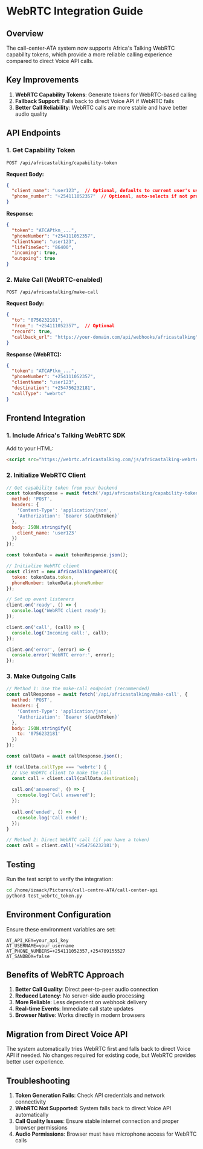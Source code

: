# WebRTC Integration Guide

## Overview

The call-center-ATA system now supports Africa's Talking WebRTC capability tokens, which provide a more reliable calling experience compared to direct Voice API calls.

## Key Improvements

1. **WebRTC Capability Tokens**: Generate tokens for WebRTC-based calling
2. **Fallback Support**: Falls back to direct Voice API if WebRTC fails
3. **Better Call Reliability**: WebRTC calls are more stable and have better audio quality

## API Endpoints

### 1. Get Capability Token
```
POST /api/africastalking/capability-token
```

**Request Body:**
```json
{
  "client_name": "user123",  // Optional, defaults to current user's username
  "phone_number": "+254111052357"  // Optional, auto-selects if not provided
}
```

**Response:**
```json
{
  "token": "ATCAPtkn_...",
  "phoneNumber": "+254111052357",
  "clientName": "user123",
  "lifeTimeSec": "86400",
  "incoming": true,
  "outgoing": true
}
```

### 2. Make Call (WebRTC-enabled)
```
POST /api/africastalking/make-call
```

**Request Body:**
```json
{
  "to": "0756232181",
  "from_": "+254111052357",  // Optional
  "record": true,
  "callback_url": "https://your-domain.com/api/webhooks/africastalking"
}
```

**Response (WebRTC):**
```json
{
  "token": "ATCAPtkn_...",
  "phoneNumber": "+254111052357",
  "clientName": "user123",
  "destination": "+254756232181",
  "callType": "webrtc"
}
```

## Frontend Integration

### 1. Include Africa's Talking WebRTC SDK

Add to your HTML:
```html
<script src="https://webrtc.africastalking.com/js/africastalking-webrtc.js"></script>
```

### 2. Initialize WebRTC Client

```javascript
// Get capability token from your backend
const tokenResponse = await fetch('/api/africastalking/capability-token', {
  method: 'POST',
  headers: {
    'Content-Type': 'application/json',
    'Authorization': `Bearer ${authToken}`
  },
  body: JSON.stringify({
    client_name: 'user123'
  })
});

const tokenData = await tokenResponse.json();

// Initialize WebRTC client
const client = new AfricasTalkingWebRTC({
  token: tokenData.token,
  phoneNumber: tokenData.phoneNumber
});

// Set up event listeners
client.on('ready', () => {
  console.log('WebRTC client ready');
});

client.on('call', (call) => {
  console.log('Incoming call:', call);
});

client.on('error', (error) => {
  console.error('WebRTC error:', error);
});
```

### 3. Make Outgoing Calls

```javascript
// Method 1: Use the make-call endpoint (recommended)
const callResponse = await fetch('/api/africastalking/make-call', {
  method: 'POST',
  headers: {
    'Content-Type': 'application/json',
    'Authorization': `Bearer ${authToken}`
  },
  body: JSON.stringify({
    to: '0756232181'
  })
});

const callData = await callResponse.json();

if (callData.callType === 'webrtc') {
  // Use WebRTC client to make the call
  const call = client.call(callData.destination);
  
  call.on('answered', () => {
    console.log('Call answered');
  });
  
  call.on('ended', () => {
    console.log('Call ended');
  });
}

// Method 2: Direct WebRTC call (if you have a token)
const call = client.call('+254756232181');
```

## Testing

Run the test script to verify the integration:

```bash
cd /home/izaack/Pictures/call-centre-ATA/call-center-api
python3 test_webrtc_token.py
```

## Environment Configuration

Ensure these environment variables are set:

```env
AT_API_KEY=your_api_key
AT_USERNAME=your_username
AT_PHONE_NUMBERS=+254111052357,+254709155527
AT_SANDBOX=false
```

## Benefits of WebRTC Approach

1. **Better Call Quality**: Direct peer-to-peer audio connection
2. **Reduced Latency**: No server-side audio processing
3. **More Reliable**: Less dependent on webhook delivery
4. **Real-time Events**: Immediate call state updates
5. **Browser Native**: Works directly in modern browsers

## Migration from Direct Voice API

The system automatically tries WebRTC first and falls back to direct Voice API if needed. No changes required for existing code, but WebRTC provides better user experience.

## Troubleshooting

1. **Token Generation Fails**: Check API credentials and network connectivity
2. **WebRTC Not Supported**: System falls back to direct Voice API automatically
3. **Call Quality Issues**: Ensure stable internet connection and proper browser permissions
4. **Audio Permissions**: Browser must have microphone access for WebRTC calls

